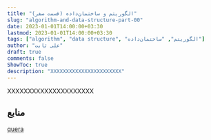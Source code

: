 ```yaml
---
title: "الگوریتم و ساختمان‌داده (قسمت صفر)"
slug: "algorithm-and-data-structure-part-00"
date: 2023-01-01T14:00:00+03:30
lastmod: 2023-01-01T14:00:00+03:30
tags: ["algorithm", "data structure", "الگوریتم", "ساختمان‌داده"]
author: "علی ثابت"
draft: true
comments: false
ShowToc: true
description: "XXXXXXXXXXXXXXXXXXXXXXX"
---
```

XXXXXXXXXXXXXXXXXXXXX

**منابع**
---------

[quera](https://quera.org/)